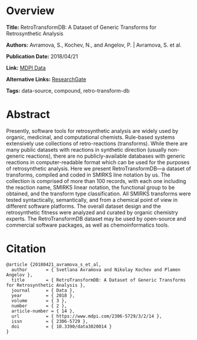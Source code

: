 # Overview
**Title:**
RetroTransformDB: A Dataset of Generic Transforms for Retrosynthetic Analysis

**Authors:**
Avramova, S., Kochev, N., and Angelov, P. |
Avramova, S. et al.

**Publication Date:**
2018/04/21

**Link:**
[MDPI Data](https://www.mdpi.com/2306-5729/3/2/14)

**Alternative Links:**
[ResearchGate](https://www.researchgate.net/publication/324724046_RetroTransformDB_A_Dataset_of_Generic_Transforms_for_Retrosynthetic_Analysis)

**Tags:**
data-source, compound, retro-transform-db


# Abstract
Presently, software tools for retrosynthetic analysis are widely used by organic, medicinal, and computational chemists.
Rule-based systems extensively use collections of retro-reactions (transforms).
While there are many public datasets with reactions in synthetic direction (usually non-generic reactions), there are no publicly-available databases with generic reactions in computer-readable format which can be used for the purposes of retrosynthetic analysis.
Here we present RetroTransformDB—a dataset of transforms, compiled and coded in SMIRKS line notation by us.
The collection is comprised of more than 100 records, with each one including the reaction name, SMIRKS linear notation, the functional group to be obtained, and the transform type classification.
All SMIRKS transforms were tested syntactically, semantically, and from a chemical point of view in different software platforms.
The overall dataset design and the retrosynthetic fitness were analyzed and curated by organic chemistry experts.
The RetroTransformDB dataset may be used by open-source and commercial software packages, as well as chemoinformatics tools.


# Citation
```
@article {20180421_avramova_s_et_al,
  author       = { Svetlana Avramova and Nikolay Kochev and Plamen Angelov },
  title        = { RetroTransformDB: A Dataset of Generic Transforms for Retrosynthetic Analysis },
  journal      = { Data },
  year         = { 2018 },
  volume       = { 3 },
  number       = { 2 },
  article-number = { 14 },
  url          = { https://www.mdpi.com/2306-5729/3/2/14 },
  issn         = { 2306-5729 },
  doi          = { 10.3390/data3020014 }
}
```
